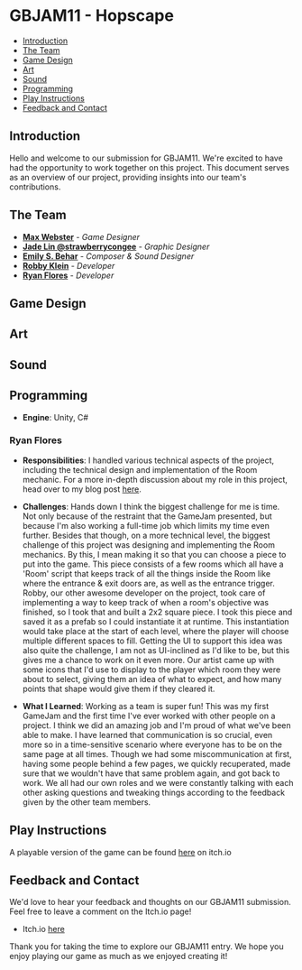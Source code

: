 # GBJAM11 - Hopscape

- [Introduction](#introduction)
- [The Team](#the-team)
- [Game Design](#game-design)
- [Art](#art)
- [Sound](#sound)
- [Programming](#programming)
- [Play Instructions](#play-instructions)
- [Feedback and Contact](#feedback-and-contact)

## Introduction

Hello and welcome to our submission for GBJAM11. We're excited to have had the opportunity to work together on this project. This document serves as an overview of our project, providing insights into our team's contributions.

## The Team

- **[Max Webster](https://frogfriendmax.itch.io/)** - *Game Designer*
- **[Jade Lin @strawberrycongee](https://strawberrycongee.itch.io/)** - *Graphic Designer*
- **[Emily S. Behar](https://emilysbehar.bandcamp.com)** - *Composer & Sound Designer*
- **[Robby Klein](https://github.com/robbyklein)** - *Developer*
- **[Ryan Flores](https://github.com/RyanFloresTT)** - *Developer*

## Game Design

## Art

## Sound

## Programming

- **Engine**: Unity, C#

### Ryan Flores
- **Responsibilities**: I handled various technical aspects of the project, including the technical design and implementation of the Room mechanic. For a more in-depth discussion about my role in this project, head over to my blog post [here](https://www.trustytea.me/blog).
  
- **Challenges**: Hands down I think the biggest challenge for me is time. Not only because of the restraint that the GameJam presented, but because I'm also working a full-time job which limits my time even further. Besides that though, on a more technical level, the biggest challenge of this project was designing and implementing the Room mechanics. By this, I mean making it so that you can choose a piece to put into the game. This piece consists of a few rooms which all have a 'Room' script that keeps track of all the things inside the Room like where the entrance & exit doors are, as well as the entrance trigger. Robby, our other awesome developer on the project, took care of implementing a way to keep track of when a room's objective was finished, so I took that and built a 2x2 square piece. I took this piece and saved it as a prefab so I could instantiate it at runtime. This instantiation would take place at the start of each level, where the player will choose multiple different spaces to fill. Getting the UI to support this idea was also quite the challenge, I am not as UI-inclined as I'd like to be, but this gives me a chance to work on it even more. Our artist came up with some icons that I'd use to display to the player which room they were about to select, giving them an idea of what to expect, and how many points that shape would give them if they cleared it.

- **What I Learned**: Working as a team is super fun! This was my first GameJam and the first time I've ever worked with other people on a project. I think we did an amazing job and I'm proud of what we've been able to make. I have learned that communication is so crucial, even more so in a time-sensitive scenario where everyone has to be on the same page at all times. Though we had some miscommunication at first, having some people behind a few pages, we quickly recuperated, made sure that we wouldn't have that same problem again, and got back to work. We all had our own roles and we were constantly talking with each other asking questions and tweaking things according to the feedback given by the other team members.
  
## Play Instructions

A playable version of the game can be found [here](https://ryanflorestt.itch.io/hopscape) on itch.io

## Feedback and Contact

We'd love to hear your feedback and thoughts on our GBJAM11 submission. Feel free to leave a comment on the Itch.io page!

- Itch.io [here](https://ryanflorestt.itch.io/hopscape)

Thank you for taking the time to explore our GBJAM11 entry. We hope you enjoy playing our game as much as we enjoyed creating it!
